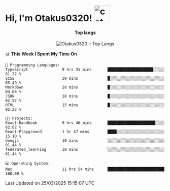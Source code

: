 <h1> Hi, I'm Otakus0320! <img src="https://media.giphy.com/media/mGcNjsfWAjY5AEZNw6/giphy.gif" width="50" alt="cat"></h1>

<h4 align="center">Top langs</h4>

<p align="center"><img src="https://github-readme-stats.vercel.app/api/top-langs/?username=Otakus0320&langs_count=10&theme=tokyonight&layout=compact&timestamp={{random_number}}" alt="Otakus0320 :: Top Langs" /></p>

<!--START_SECTION:waka-->
📊 **This Week I Spent My Time On** 

```text
💬 Programming Languages: 
TypeScript               9 hrs 41 mins       ████████████████████░░░░░   81.32 % 
SCSS                     39 mins             █░░░░░░░░░░░░░░░░░░░░░░░░   05.49 % 
Markdown                 28 mins             █░░░░░░░░░░░░░░░░░░░░░░░░   04.06 % 
JSON                     18 mins             █░░░░░░░░░░░░░░░░░░░░░░░░   02.57 % 
HTML                     15 mins             █░░░░░░░░░░░░░░░░░░░░░░░░   02.22 % 

🐱‍💻 Projects: 
React-Handbook           9 hrs 46 mins       █████████████████████░░░░   82.02 % 
React-Playground         1 hr 47 mins        ████░░░░░░░░░░░░░░░░░░░░░   15.10 % 
dongji                   10 mins             ░░░░░░░░░░░░░░░░░░░░░░░░░   01.44 % 
federated_learning       10 mins             ░░░░░░░░░░░░░░░░░░░░░░░░░   01.44 % 

💻 Operating System: 
Mac                      11 hrs 54 mins      █████████████████████████   100.00 % 
```


 Last Updated on 25/03/2025 15:15:07 UTC
<!--END_SECTION:waka-->
